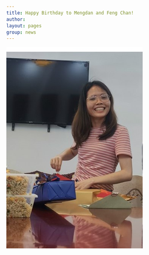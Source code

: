```yaml
---
title: Happy Birthday to Mengdan and Feng Chan!
author:
layout: pages
group: news
---
```




<span class="image fit"><img src="/images/FCBirthday2022.jpg"   alt="FCMD_Bday2022"     class="img-responsive"></span>
